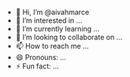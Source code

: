 - 👋 Hi, I’m @aivahmarce
- 👀 I’m interested in ...
- 🌱 I’m currently learning ...
- 💞️ I’m looking to collaborate on ...
- 📫 How to reach me ...
- 😄 Pronouns: ...
- ⚡ Fun fact: ...

<!---
aivahmarce/aivahmarce is a ✨ special ✨ repository because its `README.md` (this file) appears on your GitHub profile.
You can click the Preview link to take a look at your changes.
--->
